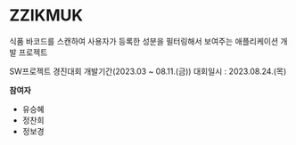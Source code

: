 # ZZIKMUK
식품 바코드를 스캔하여 사용자가 등록한 성분을 필터링해서 보여주는 애플리케이션 개발 프로젝트

SW프로젝트 경진대회 개발기간(2023.03 ~ 08.11.(금))
대회일시 : 2023.08.24.(목)

**참여자**
* 유승혜
* 정찬희
* 정보경
